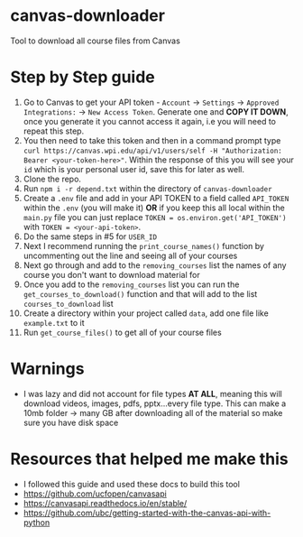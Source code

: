 # canvas-downloader
Tool to download all course files from Canvas

# Step by Step guide
1. Go to Canvas to get your API token - `Account` -> `Settings` -> `Approved Integrations:` -> `New Access Token`. Generate one and **COPY IT DOWN**, once you generate it you cannot access it again, i.e you will need to repeat this step.
2. You then need to take this token and then in a command prompt type `curl https://canvas.wpi.edu/api/v1/users/self -H "Authorization: Bearer <your-token-here>"`. Within the response of this you will see your `id` which is your personal user id, save this for later as well.
3. Clone the repo.
4. Run `npm i -r depend.txt` within the directory of `canvas-downloader`
5. Create a `.env` file and add in your API TOKEN to a field called `API_TOKEN` within the `.env` (you will make it) **OR** if you keep this all local within the `main.py` file you can just replace `TOKEN = os.environ.get('API_TOKEN')` with `TOKEN = <your-api-token>`.
6. Do the same steps in #5 for `USER_ID`
7. Next I recommend running the `print_course_names()` function by uncommenting out the line and seeing all of your courses
8. Next go through and add to the `removing_courses` list the names of any course you don't want to download material for
9. Once you add to the `removing_courses` list you can run the `get_courses_to_download()` function and that will add to the list `courses_to_download` list
10. Create a directory within your project called `data`, add one file like `example.txt` to it
11. Run `get_course_files()` to get all of your course files

# Warnings
- I was lazy and did not account for file types **AT ALL**, meaning this will download videos, images, pdfs, pptx...every file type. This can make a 10mb folder -> many GB after downloading all of the material so make sure you have disk space

# Resources that helped me make this
- I followed this guide and used these docs to build this tool
- https://github.com/ucfopen/canvasapi
- https://canvasapi.readthedocs.io/en/stable/
- https://github.com/ubc/getting-started-with-the-canvas-api-with-python
